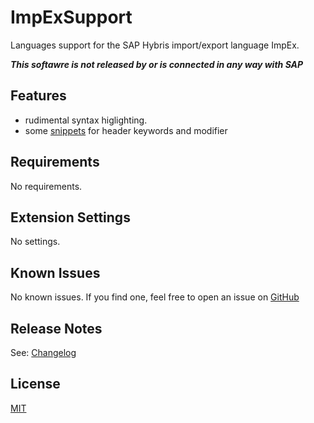 # ImpExSupport

Languages support for the SAP Hybris import/export language ImpEx.

**_This softawre is not released by or is connected in any way with SAP_**

## Features

* rudimental syntax higlighting.
* some [snippets](docs/Snippets.md) for header keywords and modifier

## Requirements

No requirements.

## Extension Settings

No settings.

## Known Issues

No known issues.
If you find one, feel free to open an issue on [GitHub](https://github.com/simplyRoba/ImpExSupport/issues)

## Release Notes

See: [Changelog](CHANGELOG.md)

## License

[MIT](LICENSE)
